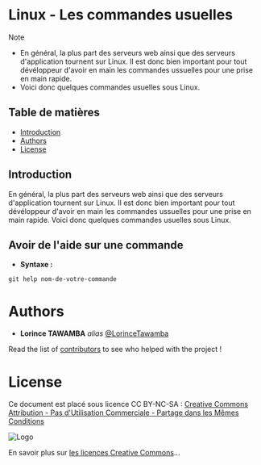 # Linux - Les commandes usuelles 

>[!NOTE]
>
>- En général, la plus part des serveurs web ainsi que des serveurs d'application tournent sur Linux. Il est donc bien important pour tout dévéloppeur d'avoir en main les commandes ussuelles pour une prise en main rapide. 
>- Voici donc quelques commandes usuelles sous Linux.

## Table de matières 

- [Introduction](#Introduction) 
- [Authors](#Authors)
- [License](#License) 

## Introduction 

En général, la plus part des serveurs web ainsi que des serveurs d'application tournent sur Linux. Il est donc bien important pour tout dévéloppeur d'avoir en main les commandes ussuelles pour une prise en main rapide. 
Voici donc quelques commandes usuelles sous Linux. 

## Avoir de l'aide sur une commande  

- **Syntaxe :**

```shell
git help nom-de-votre-commande
```


# Authors

* **Lorince TAWAMBA** _alias_ [@LorinceTawamba](https://github.com/LorinceTawamba)

Read the list of [contributors](https://github.com/lorince-tawamba/gescom/contributors) to see who helped with the project ! 

# License

Ce document est placé sous licence CC BY-NC-SA :  [Creative Commons
Attribution - Pas d'Utilisation Commerciale - Partage dans les Mêmes Conditions](https://creativecommons.org/licenses/by-nc-sa/4.0/)

![Logo](https://licensebuttons.net/l/by-nc-sa/3.0/88x31.png)

En savoir plus sur [les licences Creative Commons](https://creativecommons.org/licenses/?lang=fr-FR)...
